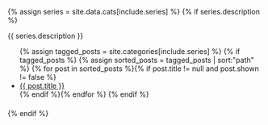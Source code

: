 {% assign series = site.data.cats[include.series] %}
{% if series.description %}
<div class="panel panel-default" style="margin-bottom: 1.5em;">
  <div class="panel-body">
<p>
{{ series.description }}
</p>
<ul class="series-list">
  {% assign tagged_posts = site.categories[include.series] %}
  {% if tagged_posts %}
  {% assign sorted_posts = tagged_posts | sort:"path" %}
  {% for post in sorted_posts %}{% if post.title != null and post.shown != false %}
    <li><a href="{{ site.url }}{{ post.url }}">{{ post.title }}</a></li>
  {% endif %}{% endfor %}
  {% endif %}
</ul>

  </div>
</div>
{% endif %}